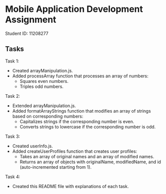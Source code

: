 # Mobile Application Development Assignment

Student ID: 11208277

## Tasks

Task 1:
- Created arrayManipulation.js.
- Added processArray function that processes an array of numbers:
  - Squares even numbers.
  - Triples odd numbers.

Task 2:
- Extended arrayManipulation.js.
- Added formatArrayStrings function that modifies an array of strings based on corresponding numbers:
  - Capitalizes strings if the corresponding number is even.
  - Converts strings to lowercase if the corresponding number is odd.

Task 3:
- Created userInfo.js.
- Added createUserProfiles function that creates user profiles:
  - Takes an array of original names and an array of modified names.
  - Returns an array of objects with originalName, modifiedName, and id (auto-incremented starting from 1).

Task 4:
- Created this README file with explanations of each task.